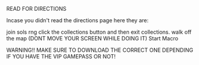 READ FOR DIRECTIONS


Incase you didn't read the directions page
here they are:

join sols rng click the collections button and then exit collections.
walk off the map (DONT MOVE YOUR SCREEN WHILE DOING IT)
Start Macro

WARNING!!
MAKE SURE TO DOWNLOAD THE CORRECT ONE DEPENDING IF YOU HAVE THE VIP GAMEPASS OR NOT!
